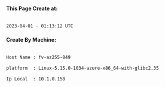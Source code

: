 
   
#### This Page Create at:

```bash

2023-04-01 - 01:13:12 UTC

```

#### Create By Machine:

```bash

Host Name : fv-az255-849

platform  : Linux-5.15.0-1034-azure-x86_64-with-glibc2.35

Ip Local  : 10.1.0.158

```

